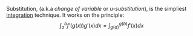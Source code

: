 Substitution, (a.k.a *change of variable* or *u-substitution*), is the simpliest [integration](Integration.md)
technique.
It works on the principle:
 $$\int_a^bf'(g(x))g'(x)dx = \int_{g(a)}^{g(b)} f'(x)dx$$
 
